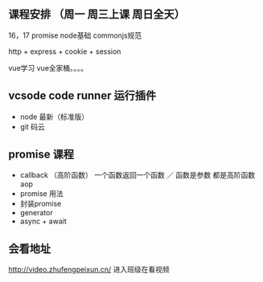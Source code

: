 ## 课程安排 （周一 周三上课 周日全天）
16，17 promise node基础 commonjs规范

http + express + cookie + session

vue学习 vue全家桶。。。。

## vcsode  code runner 运行插件
- node 最新（标准版）
- git  码云


## promise 课程
- callback （高阶函数） 一个函数返回一个函数 ／ 函数是参数  都是高阶函数 aop  
- promise 用法 
- 封装promise
- generator
- async + await


## 会看地址
http://video.zhufengpeixun.cn/ 进入班级在看视频